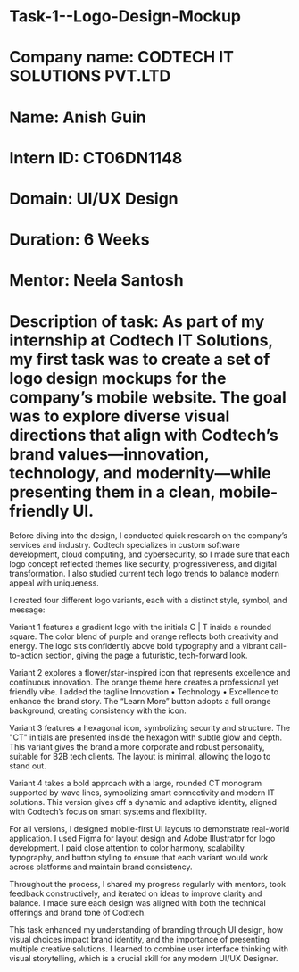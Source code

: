 # Task-1--Logo-Design-Mockup
# Company name: CODTECH IT SOLUTIONS PVT.LTD
# Name: Anish Guin
# Intern ID: CT06DN1148
# Domain: UI/UX Design
# Duration: 6 Weeks
# Mentor: Neela Santosh
# Description of task: As part of my internship at Codtech IT Solutions, my first task was to create a set of logo design mockups for the company’s mobile website. The goal was to explore diverse visual directions that align with Codtech’s brand values—innovation, technology, and modernity—while presenting them in a clean, mobile-friendly UI.

Before diving into the design, I conducted quick research on the company’s services and industry. Codtech specializes in custom software development, cloud computing, and cybersecurity, so I made sure that each logo concept reflected themes like security, progressiveness, and digital transformation. I also studied current tech logo trends to balance modern appeal with uniqueness.

I created four different logo variants, each with a distinct style, symbol, and message:

Variant 1 features a gradient logo with the initials C | T inside a rounded square. The color blend of purple and orange reflects both creativity and energy. The logo sits confidently above bold typography and a vibrant call-to-action section, giving the page a futuristic, tech-forward look.

Variant 2 explores a flower/star-inspired icon that represents excellence and continuous innovation. The orange theme here creates a professional yet friendly vibe. I added the tagline Innovation • Technology • Excellence to enhance the brand story. The “Learn More” button adopts a full orange background, creating consistency with the icon.

Variant 3 features a hexagonal icon, symbolizing security and structure. The "CT" initials are presented inside the hexagon with subtle glow and depth. This variant gives the brand a more corporate and robust personality, suitable for B2B tech clients. The layout is minimal, allowing the logo to stand out.

Variant 4 takes a bold approach with a large, rounded CT monogram supported by wave lines, symbolizing smart connectivity and modern IT solutions. This version gives off a dynamic and adaptive identity, aligned with Codtech’s focus on smart systems and flexibility.

For all versions, I designed mobile-first UI layouts to demonstrate real-world application. I used Figma for layout design and Adobe Illustrator for logo development. I paid close attention to color harmony, scalability, typography, and button styling to ensure that each variant would work across platforms and maintain brand consistency.

Throughout the process, I shared my progress regularly with mentors, took feedback constructively, and iterated on ideas to improve clarity and balance. I made sure each design was aligned with both the technical offerings and brand tone of Codtech.

This task enhanced my understanding of branding through UI design, how visual choices impact brand identity, and the importance of presenting multiple creative solutions. I learned to combine user interface thinking with visual storytelling, which is a crucial skill for any modern UI/UX Designer.
